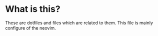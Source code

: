 # What is this?
These are dotfiles and files which are related to them.
This file is mainly configure of the neovim.
